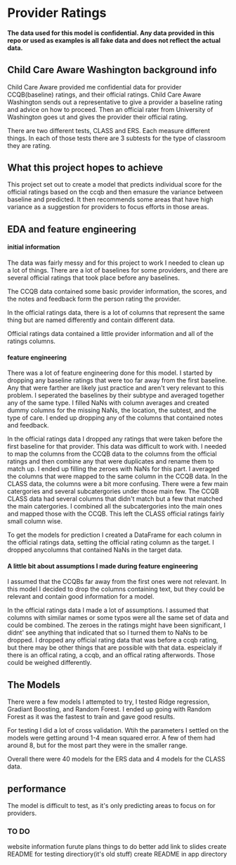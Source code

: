 # Provider Ratings

#### The data used for this model is confidential. Any data provided in this repo or used as examples is all fake data and does not reflect the actual data.

## Child Care Aware Washington background info

Child Care Aware provided me confidential data for provider CCQB(baseline) ratings, and their official ratings. Child Care Aware Washington sends out a representative to give a provider a baseline rating and advice on how to proceed. Then an official rater from University of Washington goes ut and gives the provider their official rating.

There are two different tests, CLASS and ERS. Each measure different things. In each of those tests there are 3 subtests for the type of classroom they are rating. 

## What this project hopes to achieve

This project set out to create a model that predicts individual score for the official ratings based on the ccqb and then emasure the variance between baseline and predicted. It then recommends some areas that have high variance as a suggestion for providers to focus efforts in those areas.

## EDA and feature engineering

#### initial information

The data was fairly messy and for this project to work I needed to clean up a lot of things. There are a lot of baselines for some providers, and there are several official ratings that took place before any baselines. 

The CCQB data contained some basic provider information, the scores, and the notes and feedback form the person rating the provider.

In the official ratings data, there is a lot of columns that represent the same thing but are named differently and contain different data.

Official ratings data contained a little provider information and all of the ratings columns.

#### feature engineering

There was a lot of feature engineering done for this model. I started by dropping any baseline ratings that were too far away from the first baseline. Any that were farther are likely just practice and aren't very relevant to this problem. I seperated the baselines by their subtype and averaged together any of the same type. I filled NaNs with column averages and created dummy columns for the missing NaNs, the location, the subtest, and the type of care. I ended up dropping any of the columns that contained notes and feedback.

In the official ratings data I dropped any ratings that were taken before the first baseline for that provider. This data was difficult to work with. I needed to map the columns from the CCQB data to the columns from the official ratings and then combine any that were duplicates and rename them to match up. I ended up filling the zeroes with NaNs for this part. I averaged the columns that were mapped to the same column in the CCQB data. In the CLASS data, the columns were a bit more confusing. There were a few main catergories and several subcatergories under those main few. The CCQB CLASS data had several columns that didn't match but a few that matched the main catergories. I combined all the subcatergories into the main ones and mapped those with the CCQB. This left the CLASS official ratings fairly small column wise.

To get the models for prediction I created a DataFrame for each column in the official ratings data, setting the official rating column as the target. I dropped anycolumns that contained NaNs in the target data.

#### A little bit about assumptions I made during feature engineering

I assumed that the CCQBs far away from the first ones were not relevant. In this model I decided to drop the columns containing text, but they could be relevant and contain good information for a model.

In the official ratings data I made a lot of assumptions. I assumed that columns with similar names or some typos were all the same set of data and could be combined. The zeroes in the ratings might have been significant, I didnt' see anything that indicated that so I turned them to NaNs to be dropped. I dropped any official rating data that was before a ccqb rating, but there may be other things that are possible with that data. espeiclaly if there is an offical rating, a ccqb, and an offical rating afterwords. Those could be weighed differently.

## The Models

There were a few models I attempted to try, I tested Ridge regression, Gradiant Boosting, and Random Forest. I ended up going with Random Forest as it was the fastest to train and gave good results.

For testing I did a lot of cross validation. Wtih the parameters I settled on the models were getting around 1-4 mean squared error. A few of them had around 8, but for the most part they were in the smaller range.

Overall there were 40 models for the ERS data and 4 models for the CLASS data.

## performance

The model is difficult to test, as it's only predicting areas to focus on for providers.

### TO DO

website information
furute plans
things to do better
add link to slides
create README for testing directiory(it's old stuff)
create README in app directory
